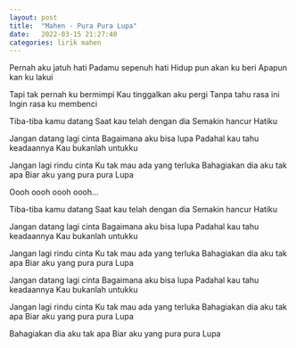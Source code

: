 ```yaml
---
layout: post
title:  "Mahen - Pura Pura Lupa"
date:   2022-03-15 21:27:40
categories: lirik mahen
---
```

Pernah aku jatuh hati
Padamu sepenuh hati
Hidup pun akan ku beri
Apapun kan ku lakui

Tapi tak pernah ku bermimpi
Kau tinggalkan aku pergi
Tanpa tahu rasa ini
Ingin rasa ku membenci

Tiba-tiba kamu datang
Saat kau telah dengan dia
Semakin hancur
Hatiku

Jangan datang lagi cinta
Bagaimana aku bisa lupa
Padahal kau tahu keadaannya
Kau bukanlah untukku

Jangan lagi rindu cinta
Ku tak mau ada yang terluka
Bahagiakan dia aku tak apa
Biar aku yang pura pura
Lupa

Oooh oooh oooh oooh...

Tiba-tiba kamu datang
Saat kau telah dengan dia
Semakin hancur
Hatiku

Jangan datang lagi cinta
Bagaimana aku bisa lupa
Padahal kau tahu keadaannya
Kau bukanlah untukku

Jangan lagi rindu cinta
Ku tak mau ada yang terluka
Bahagiakan dia aku tak apa
Biar aku yang pura pura
Lupa

Jangan datang lagi cinta
Bagaimana aku bisa lupa
Padahal kau tahu keadaannya
Kau bukanlah untukku

Jangan lagi rindu cinta
Ku tak mau ada yang terluka
Bahagiakan dia aku tak apa
Biar aku yang pura pura
Lupa

Bahagiakan dia aku tak apa
Biar aku yang pura pura
Lupa                
